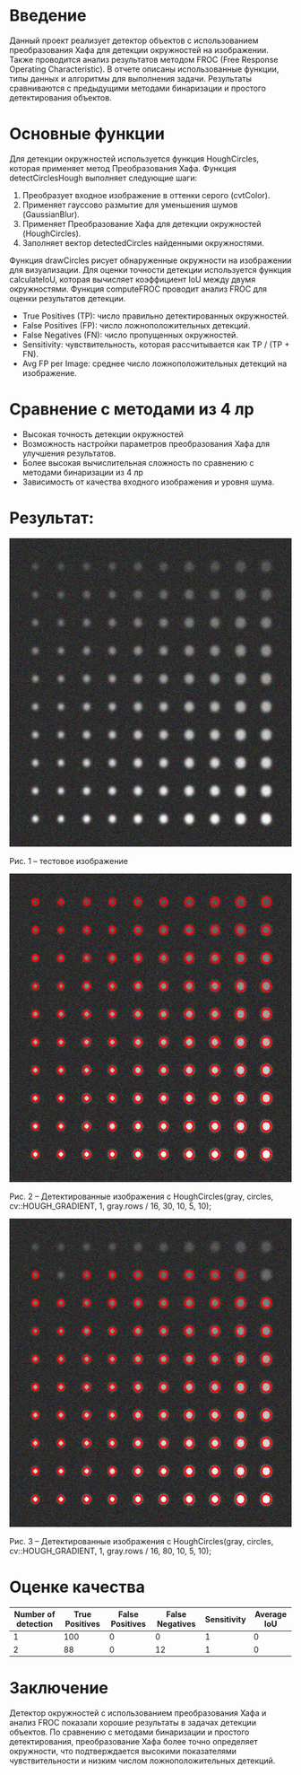 # Введение
Данный проект реализует детектор объектов с использованием преобразования Хафа для детекции окружностей на изображении. Также проводится анализ результатов методом FROC (Free Response Operating Characteristic). В отчете описаны использованные функции, типы данных и алгоритмы для выполнения задачи. Результаты сравниваются с предыдущими методами бинаризации и простого детектирования объектов.

# Основные функции
Для детекции окружностей используется функция HoughCircles, которая применяет метод Преобразования Хафа.
Функция detectCirclesHough выполняет следующие шаги:
1.	Преобразует входное изображение в оттенки серого (cvtColor).
2.	Применяет гауссово размытие для уменьшения шумов (GaussianBlur).
3.	Применяет Преобразование Хафа для детекции окружностей (HoughCircles).
4.	Заполняет вектор detectedCircles найденными окружностями.
   
Функция drawCircles рисует обнаруженные окружности на изображении для визуализации.
Для оценки точности детекции используется функция calculateIoU, которая вычисляет коэффициент IoU между двумя окружностями.
Функция computeFROC проводит анализ FROC для оценки результатов детекции.
- True Positives (TP): число правильно детектированных окружностей.
- False Positives (FP): число ложноположительных детекций.
- False Negatives (FN): число пропущенных окружностей.
- Sensitivity: чувствительность, которая рассчитывается как TP / (TP + FN).
- Avg FP per Image: среднее число ложноположительных детекций на изображение.

# Сравнение с методами из 4 лр
-	Высокая точность детекции окружностей 
-	Возможность настройки параметров преобразования Хафа для улучшения результатов.
-	Более высокая вычислительная сложность по сравнению с методами бинаризации из 4 лр
-	Зависимость от качества входного изображения и уровня шума.

# Результат:

<picture>
  <img src="../../pictures/lab04_test2.png" width="550" height="550">
</picture>
   
Рис. 1 – тестовое изображение

<picture>
  <img src="../../pictures/lab06_detect1.png" width="550" height="550">
</picture>
   
Рис. 2 – Детектированные изображения с HoughCircles(gray, circles, cv::HOUGH_GRADIENT, 1, gray.rows / 16, 30, 10, 5, 10);
   
<picture>
  <img src="../../pictures/lab06_detect2.png" width="550" height="550">
</picture>
   
Рис. 3 – Детектированные изображения с HoughCircles(gray, circles, cv::HOUGH_GRADIENT, 1, gray.rows / 16, 80, 10, 5, 10);

# Оценке качества

|Number of detection|True Positives|False Positives|False Negatives|Sensitivity|Average IoU|
|-|-|--------|---|-|-|
|1|100|0|0|1|0|
|2|88|0|12|1|0|

# Заключение
Детектор окружностей с использованием преобразования Хафа и анализ FROC показали хорошие результаты в задачах детекции объектов. По сравнению с методами бинаризации и простого детектирования, преобразование Хафа более точно определяет окружности, что подтверждается высокими показателями чувствительности и низким числом ложноположительных детекций.
